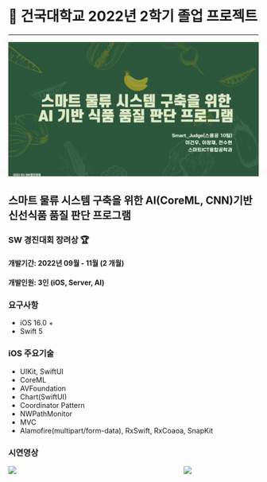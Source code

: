 # 🌿 건국대학교 2022년 2학기 졸업 프로젝트

---

![](./ResourceFiles/MainImage.png)

## 스마트 물류 시스템 구축을 위한 AI(CoreML, CNN)기반 신선식품 품질 판단 프로그램

### SW 경진대회 장려상 🏆

#### 개발기간: 2022년 09월 - 11월 (2 개월)
#### 개발인원: 3인 (iOS, Server, AI)

### 요구사항
 - iOS 16.0 + 
 - Swift 5

### iOS 주요기술
 - UIKit, SwiftUI
 - CoreML
 - AVFoundation
 - Chart(SwiftUI)
 - Coordinator Pattern
 - NWPathMonitor
 - MVC
 - Alamofire(multipart/form-data), RxSwift, RxCoaoa, SnapKit
 
### 시연영상

<img src="./ResourceFiles/ConnectedServer.gif" align="left" width="30%"/>

<img src="./ResourceFiles/UnConnectedServer.gif" align="Right" width="30%"/>
